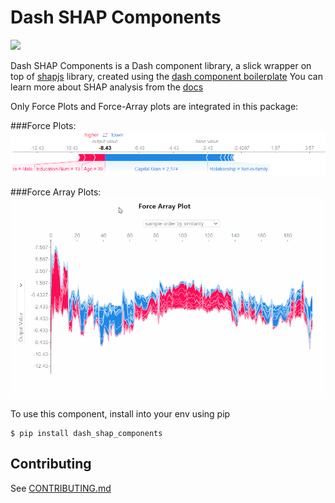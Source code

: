 # Dash SHAP Components
![](https://img.shields.io/pypi/dm/dash-shap-components?color=green&label=PyPi%20Downloads)

Dash SHAP Components is a Dash component library, a slick wrapper on top of
 [shapjs](https://www.npmjs.com/package/shapjs) library, created using the [dash component boilerplate](https://github.com/plotly/dash-component-boilerplate)
You can learn more about SHAP analysis from the [docs](https://shap.readthedocs.io/en/latest/index.html)

Only Force Plots and Force-Array plots are integrated in this package:

###Force Plots:
![Force Plot Example](docs/force-plot.png)

###Force Array Plots:
![Force Array Plot Example](docs/force-array.gif)

To use this component, install into your env using pip
```
$ pip install dash_shap_components
```

## Contributing

See [CONTRIBUTING.md](./CONTRIBUTING.md)
